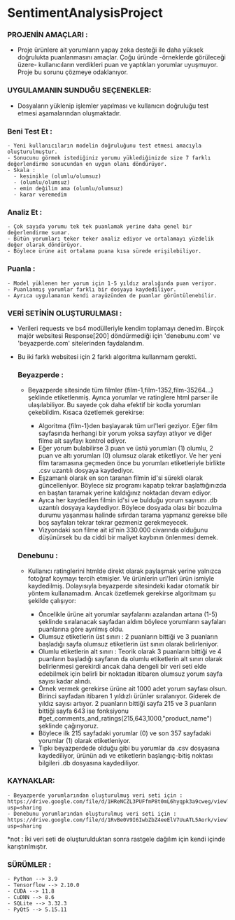 # SentimentAnalysisProject
### PROJENİN AMAÇLARI :
  - Proje ürünlere ait yorumların yapay zeka desteği ile daha yüksek doğrulukta puanlanmasını amaçlar. Çoğu üründe -örneklerde görüleceği üzere- kullanıcıların verdikleri puan ve yaptıkları yorumlar uyuşmuyor. Proje bu sorunu çözmeye odaklanıyor.

### UYGULAMANIN SUNDUĞU SEÇENEKLER:
  - Dosyaların yüklenip işlemler yapılması ve kullanıcın doğruluğu test etmesi aşamalarından oluşmaktadır.
  ### Beni Test Et :
    - Yeni kullanıcıların modelin doğruluğunu test etmesi amacıyla oluşturulmuştur.
    - Sonucunu görmek istediğiniz yorumu yüklediğinizde size 7 farklı değerlendirme sonucundan en uygun olanı döndürüyor.
    - Skala : 
      - kesinikle (olumlu/olumsuz)
      - (olumlu/olumsuz)
      - emin değilim ama (olumlu/olumsuz)
      - karar veremedim  
      
  ### Analiz Et :
    - Çok sayıda yorumu tek tek puanlamak yerine daha genel bir değerlendirme sunar.
    - Bütün yorumları teker teker analiz ediyor ve ortalamayı yüzdelik değer olarak döndürüyor.
    - Böylece ürüne ait ortalama puana kısa sürede erişilebiliyor.
  ### Puanla : 
    - Model yüklenen her yorum için 1-5 yıldız aralığında puan veriyor.
    - Puanlanmış yorumlar farklı bir dosyaya kaydediliyor.
    - Ayrıca uygulamanın kendi arayüzünden de puanlar görüntülenebilir.

### VERİ SETİNİN OLUŞTURULMASI :
  - Verileri requests ve bs4 modülleriyle kendim toplamayı denedim. Birçok majör websitesi Response[200] döndürmediği için 'denebunu.com' ve 'beyazperde.com' sitelerinden faydalandım.
  
  - Bu iki farklı websitesi için 2 farklı algoritma kullanmam gerekti.



    
      ### Beyazperde :
    - Beyazperde sitesinde tüm filmler {film-1,film-1352,film-35264...} şeklinde etiketlenmiş. Ayrıca yorumlar ve ratinglere html parser ile ulaşılabiliyor. Bu sayede çok daha efektif bir kodla yorumları çekebildim. Kısaca özetlemek gerekirse:
   
      
      - Algoritma {film-1}den başlayarak tüm url'leri geziyor. Eğer film sayfasında herhangi bir yorum yoksa sayfayı atlıyor ve diğer filme ait sayfayı kontrol ediyor.
      - Eğer yorum bulabilirse 3 puan ve üstü yorumları (1) olumlu, 2 puan ve altı yorumları (0) olumsuz olarak etiketliyor. Ve her yeni film taramasına geçmeden önce bu yorumları etiketleriyle birlikte .csv uzantılı dosyaya kaydediyor.
      - Eşzamanlı olarak en son taranan filmin id'si sürekli olarak güncelleniyor. Böylece siz programı kapatıp tekrar başlattığınızda en baştan taramak yerine kaldığınız noktadan devam ediyor.
      - Ayıca her kaydedilen filmin id'si ve bulduğu yorum sayısını .db uzantılı dosyaya kaydediyor. Böylece dosyada olası bir bozulma durumu yaşanması halinde sıfırdan tarama yapmanız gerekse bile boş sayfaları tekrar tekrar gezmeniz gerekmeyecek.
      - Vizyondaki son filme ait id'nin 330.000 civarında olduğunu düşünürsek bu da ciddi bir maliyet kaybının önlenmesi demek.



    
    ### Denebunu :
    - Kullanıcı ratinglerini htmlde direkt olarak paylaşmak yerine yalnızca fotoğraf koymayı tercih etmişler. Ve ürünlerin url'leri ürün ismiyle kaydedilmiş. Dolayısıyla beyazperde sitesindeki kadar otomatik bir yöntem kullanamadım. Ancak özetlemek gerekirse algoritmam şu şekilde çalışıyor:
   
      
      - Öncelikle ürüne ait yorumlar sayfalarını azalandan artana (1-5) şeklinde sıralanacak sayfadan aldım böylece yorumların sayfaları puanlarına göre ayrılmış oldu.
      - Olumsuz etiketlerin üst sınırı : 2 puanların bittiği ve 3 puanların başladığı sayfa olumsuz etiketlerin üst sınırı olarak belirleniyor.
      - Olumlu etiketlerin alt sınırı : Teorik olarak 3 puanların bittiği ve 4 puanların başladığı sayfanın da olumlu etiketlerin alt sınırı olarak belirlenmesi gerekirdi ancak daha dengeli bir veri seti elde edebilmek için belirli bir noktadan itibaren olumsuz yorum sayfa sayısı kadar alındı.
      - Örnek vermek gerekirse ürüne ait 1000 adet yorum sayfası olsun. Birinci sayfadan itibaren 1 yıldızlı ürünler sıralanıyor. Giderek de yıldız sayısı artıyor. 2 puanların bittiği sayfa 215 ve 3 puanların bittiği sayfa 643 ise fonksiyonu #get_comments_and_ratings(215,643,1000,"product_name") şeklinde çağırıyoruz.
      -  Böylece ilk 215 sayfadaki yorumlar (0) ve son 357 sayfadaki yorumlar (1) olarak etiketleniyor.
      -  Tıpkı beyazperdede olduğu gibi bu yorumlar da .csv dosyasına kaydediliyor, ürünün adı ve etiketlerin başlangıç-bitiş noktası bilgileri .db dosyasına kaydediliyor.






### KAYNAKLAR:
    - Beyazperde yorumlarından oluşturulmuş veri seti için : https://drive.google.com/file/d/1HReNCZL3PUFfmP8t0mL6hyqpk3a9cweg/view?usp=sharing
    - Denebunu yorumlarından oluşturulmuş veri seti için : https://drive.google.com/file/d/1RvBe0V9I6IwbZbZ4eeElV7UuATL5Aork/view?usp=sharing
  *not : İki veri seti de oluşturulduktan sonra rastgele dağılım için kendi içinde karıştırılmıştır.
### SÜRÜMLER :
    - Python --> 3.9
    - Tensorflow --> 2.10.0
    - CUDA --> 11.8
    - CuDNN --> 8.6
    - SQLite --> 3.32.3
    - PyQt5 --> 5.15.11
    
